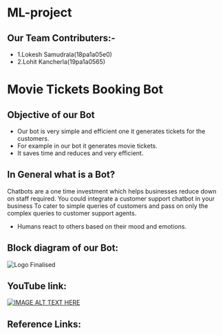 # ML-project
## Our Team Contributers:-
  * 1.Lokesh Samudrala(18pa1a05e0)
  * 2.Lohit Kancherla(19pa1a0565)
  
# Movie Tickets Booking Bot
## Objective of our Bot
  * Our bot is very simple and efficient one it generates tickets for the customers.
  * For example in our bot it generates movie tickets.
  * It saves time and reduces and very efficient.


## In General what is a Bot?
  Chatbots are a one time investment which helps businesses reduce down on staff required.
  You could integrate a customer support chatbot in your business
  To cater to simple queries of customers and pass on only the complex queries to customer support agents.
  * Humans react to others based on their mood and emotions.

## Block diagram of our Bot:
![Logo Finalised](file:///C:/Users/lokesh%20samudrala/Pictures/Bot%20Flowchart.png)

## YouTube link:
[![IMAGE ALT TEXT HERE](https://img.youtube.com/vi/HKOlvHxlFvA/0.jpg)](https://www.youtube.com/watch?v=HKOlvHxlFvA)


## Reference Links:
